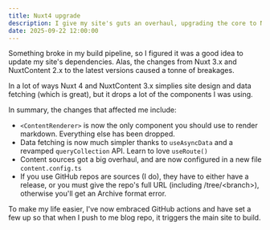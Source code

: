 ```yaml
---
title: Nuxt4 upgrade
description: I give my site's guts an overhaul, upgrading the core to Nuxt 4.x and NuxtContent 3.x
date: 2025-09-22 12:00:00
---
```


Something broke in my build pipeline, so I figured it was a good idea to update my site's dependencies. Alas, the changes from Nuxt 3.x and NuxtContent 2.x to the latest versions caused a tonne of breakages.

In a lot of ways Nuxt 4 and NuxtContent 3.x simplies site design and data fetching (which is great), but it drops a lot of the components I was using.

In summary, the changes that affected me include:

* `<ContentRenderer>` is now the only component you should use to render markdown. Everything else has been dropped.
* Data fetching is now much simpler thanks to `useAsyncData` and a revamped `queryCollection` API. Learn to love `useRoute()`
* Content sources got a big overhaul, and are now configured in a new file `content.config.ts`
* If you use GitHub repos are sources (I do), they have to either have a release, or you must give the repo's full URL (including /tree/\<branch>), otherwise you'll get an Archive format error.

To make my life easier, I've now embraced GitHub actions and have set a few up so that when I push to me blog repo, it triggers the main site to build.